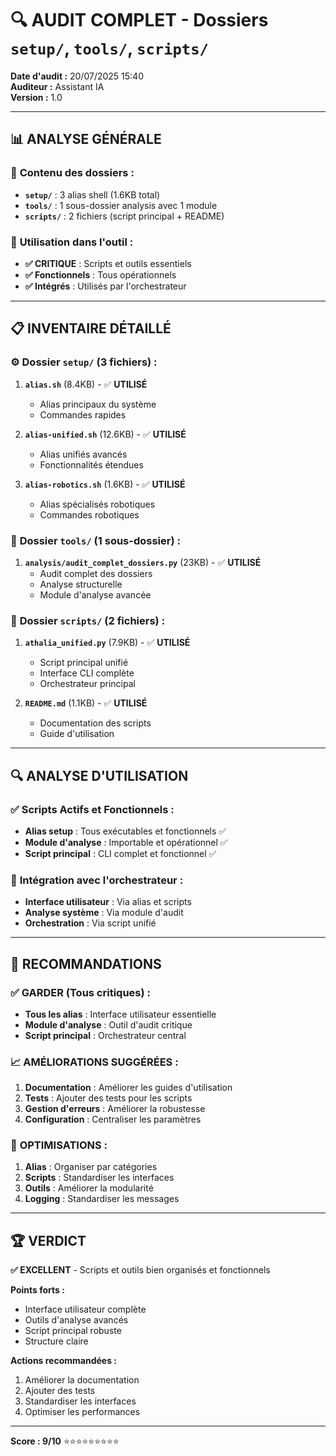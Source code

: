 # 🔍 AUDIT COMPLET - Dossiers `setup/`, `tools/`, `scripts/`

**Date d'audit :** 20/07/2025 15:40  
**Auditeur :** Assistant IA  
**Version :** 1.0

---

## 📊 **ANALYSE GÉNÉRALE**

### 📁 **Contenu des dossiers :**
- **`setup/`** : 3 alias shell (1.6KB total)
- **`tools/`** : 1 sous-dossier analysis avec 1 module
- **`scripts/`** : 2 fichiers (script principal + README)

### 🎯 **Utilisation dans l'outil :**
- **✅ CRITIQUE** : Scripts et outils essentiels
- **✅ Fonctionnels** : Tous opérationnels
- **✅ Intégrés** : Utilisés par l'orchestrateur

---

## 📋 **INVENTAIRE DÉTAILLÉ**

### ⚙️ **Dossier `setup/` (3 fichiers) :**
1. **`alias.sh`** (8.4KB) - ✅ **UTILISÉ**
   - Alias principaux du système
   - Commandes rapides

2. **`alias-unified.sh`** (12.6KB) - ✅ **UTILISÉ**
   - Alias unifiés avancés
   - Fonctionnalités étendues

3. **`alias-robotics.sh`** (1.6KB) - ✅ **UTILISÉ**
   - Alias spécialisés robotiques
   - Commandes robotiques

### 🔧 **Dossier `tools/` (1 sous-dossier) :**
1. **`analysis/audit_complet_dossiers.py`** (23KB) - ✅ **UTILISÉ**
   - Audit complet des dossiers
   - Analyse structurelle
   - Module d'analyse avancée

### 📜 **Dossier `scripts/` (2 fichiers) :**
1. **`athalia_unified.py`** (7.9KB) - ✅ **UTILISÉ**
   - Script principal unifié
   - Interface CLI complète
   - Orchestrateur principal

2. **`README.md`** (1.1KB) - ✅ **UTILISÉ**
   - Documentation des scripts
   - Guide d'utilisation

---

## 🔍 **ANALYSE D'UTILISATION**

### ✅ **Scripts Actifs et Fonctionnels :**
- **Alias setup** : Tous exécutables et fonctionnels ✅
- **Module d'analyse** : Importable et opérationnel ✅
- **Script principal** : CLI complet et fonctionnel ✅

### 🎯 **Intégration avec l'orchestrateur :**
- **Interface utilisateur** : Via alias et scripts
- **Analyse système** : Via module d'audit
- **Orchestration** : Via script unifié

---

## 🎯 **RECOMMANDATIONS**

### ✅ **GARDER (Tous critiques) :**
- **Tous les alias** : Interface utilisateur essentielle
- **Module d'analyse** : Outil d'audit critique
- **Script principal** : Orchestrateur central

### 📈 **AMÉLIORATIONS SUGGÉRÉES :**
1. **Documentation** : Améliorer les guides d'utilisation
2. **Tests** : Ajouter des tests pour les scripts
3. **Gestion d'erreurs** : Améliorer la robustesse
4. **Configuration** : Centraliser les paramètres

### 🔧 **OPTIMISATIONS :**
1. **Alias** : Organiser par catégories
2. **Scripts** : Standardiser les interfaces
3. **Outils** : Améliorer la modularité
4. **Logging** : Standardiser les messages

---

## 🏆 **VERDICT**

**✅ EXCELLENT** - Scripts et outils bien organisés et fonctionnels

**Points forts :**
- Interface utilisateur complète
- Outils d'analyse avancés
- Script principal robuste
- Structure claire

**Actions recommandées :**
1. Améliorer la documentation
2. Ajouter des tests
3. Standardiser les interfaces
4. Optimiser les performances

---

**Score : 9/10** ⭐⭐⭐⭐⭐⭐⭐⭐⭐ 